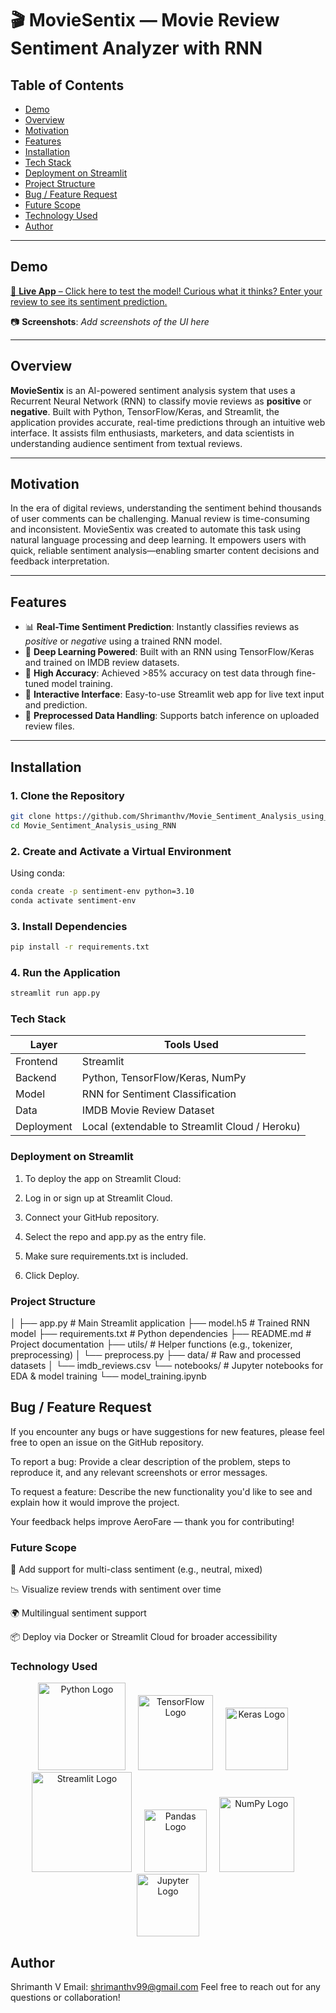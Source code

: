 # 🎬 MovieSentix — Movie Review Sentiment Analyzer with RNN

## Table of Contents
- [Demo](#demo)
- [Overview](#overview)
- [Motivation](#motivation)
- [Features](#features)
- [Installation](#installation)
- [Tech Stack](#tech-stack)
- [Deployment on Streamlit](#deployment-on-streamlit)
- [Project Structure](#project-structure)
- [Bug / Feature Request](#bug--feature-request)
- [Future Scope](#future-scope)
- [Technology Used](#technology-used)
- [Author](#author)
---

## Demo

[🚀 **Live App** – Click here to test the model! Curious what it thinks? Enter your review to see its sentiment prediction.](https://moviesentimentanalysisusingrnn-ekfjnig9vjna7xforappdyn.streamlit.app/)


📷 **Screenshots**: _Add screenshots of the UI here_

---

## Overview

**MovieSentix** is an AI-powered sentiment analysis system that uses a Recurrent Neural Network (RNN) to classify movie reviews as **positive** or **negative**. Built with Python, TensorFlow/Keras, and Streamlit, the application provides accurate, real-time predictions through an intuitive web interface. It assists film enthusiasts, marketers, and data scientists in understanding audience sentiment from textual reviews.

---

## Motivation

In the era of digital reviews, understanding the sentiment behind thousands of user comments can be challenging. Manual review is time-consuming and inconsistent. MovieSentix was created to automate this task using natural language processing and deep learning. It empowers users with quick, reliable sentiment analysis—enabling smarter content decisions and feedback interpretation.

---

## Features

- 📊 **Real-Time Sentiment Prediction**: Instantly classifies reviews as *positive* or *negative* using a trained RNN model.
- 🧠 **Deep Learning Powered**: Built with an RNN using TensorFlow/Keras and trained on IMDB review datasets.
- 🎯 **High Accuracy**: Achieved >85% accuracy on test data through fine-tuned model training.
- 💬 **Interactive Interface**: Easy-to-use Streamlit web app for live text input and prediction.
- 📁 **Preprocessed Data Handling**: Supports batch inference on uploaded review files.

---

## Installation

### 1. Clone the Repository

```bash
git clone https://github.com/Shrimanthv/Movie_Sentiment_Analysis_using_RNN.git
cd Movie_Sentiment_Analysis_using_RNN
```

### 2. Create and Activate a Virtual Environment
Using conda:

```bash
conda create -p sentiment-env python=3.10
conda activate sentiment-env
```

### 3. Install Dependencies
```bash
pip install -r requirements.txt
```
### 4. Run the Application
```bash
streamlit run app.py
```
### Tech Stack
| Layer      | Tools Used                                     |
| ---------- | ---------------------------------------------- |
| Frontend   | Streamlit                                      |
| Backend    | Python, TensorFlow/Keras, NumPy                |
| Model      | RNN for Sentiment Classification               |
| Data       | IMDB Movie Review Dataset                      |
| Deployment | Local (extendable to Streamlit Cloud / Heroku) |

### Deployment on Streamlit
1. To deploy the app on Streamlit Cloud:

2. Log in or sign up at Streamlit Cloud.

3. Connect your GitHub repository.

4. Select the repo and app.py as the entry file.

5. Make sure requirements.txt is included.

6. Click Deploy.

### Project Structure
│
├── app.py                  # Main Streamlit application
├── model.h5                # Trained RNN model
├── requirements.txt        # Python dependencies
├── README.md               # Project documentation
├── utils/                  # Helper functions (e.g., tokenizer, preprocessing)
│   └── preprocess.py
├── data/                   # Raw and processed datasets
│   └── imdb_reviews.csv
└── notebooks/              # Jupyter notebooks for EDA & model training
    └── model_training.ipynb

## Bug / Feature Request
If you encounter any bugs or have suggestions for new features, please feel free to open an issue on the GitHub repository.

To report a bug:
Provide a clear description of the problem, steps to reproduce it, and any relevant screenshots or error messages.

To request a feature:
Describe the new functionality you'd like to see and explain how it would improve the project.

Your feedback helps improve AeroFare — thank you for contributing!

###  Future Scope
🧾 Add support for multi-class sentiment (e.g., neutral, mixed)

📉 Visualize review trends with sentiment over time

🌍 Multilingual sentiment support

📦 Deploy via Docker or Streamlit Cloud for broader accessibility

### Technology Used
<p align="center">
  <img src="https://www.python.org/static/community_logos/python-logo.png" width="140" alt="Python Logo" />
  &nbsp;&nbsp;&nbsp;
  <img src="https://upload.wikimedia.org/wikipedia/commons/2/2d/Tensorflow_logo.svg" width="120" alt="TensorFlow Logo" />
  &nbsp;&nbsp;&nbsp;
  <img src="https://upload.wikimedia.org/wikipedia/commons/a/ae/Keras_logo.svg" width="100" alt="Keras Logo" />
  &nbsp;&nbsp;&nbsp;
  <img src="https://streamlit.io/images/brand/streamlit-logo-secondary-colormark-darktext.svg" width="160" alt="Streamlit Logo" />
  &nbsp;&nbsp;&nbsp;
  <img src="https://pandas.pydata.org/static/img/pandas_mark.svg" width="100" alt="Pandas Logo" />
  &nbsp;&nbsp;&nbsp;
  <img src="https://numpy.org/images/logo.svg" width="120" alt="NumPy Logo" />
  &nbsp;&nbsp;&nbsp;
  <img src="https://jupyter.org/assets/homepage/main-logo.svg" width="100" alt="Jupyter Logo" />
</p>

## Author
Shrimanth V
Email: shrimanthv99@gmail.com
Feel free to reach out for any questions or collaboration!